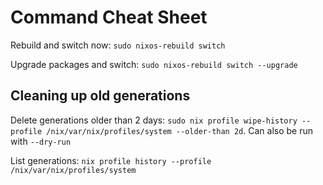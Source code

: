 # Command Cheat Sheet
Rebuild and switch now: ```sudo nixos-rebuild switch```

Upgrade packages and switch: ```sudo nixos-rebuild switch --upgrade```

## Cleaning up old generations
Delete generations older than 2 days: ```sudo nix profile wipe-history --profile /nix/var/nix/profiles/system --older-than 2d```. Can also be run with ```--dry-run```

List generations: ```nix profile history --profile /nix/var/nix/profiles/system```